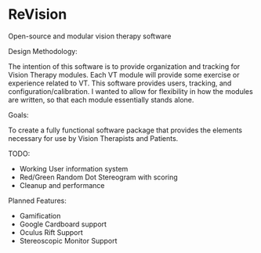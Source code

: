 ReVision
========

Open-source and modular vision therapy software

Design Methodology:

The intention of this software is to provide organization and tracking for Vision Therapy modules. Each VT module will provide some exercise or experience related to VT. This software provides users, tracking, and configuration/calibration. I wanted to allow for flexibility in how the modules are written, so that each module essentially stands alone.

Goals:

To create a fully functional software package that provides the elements necessary for use by Vision Therapists and Patients.

TODO:

* Working User information system
* Red/Green Random Dot Stereogram with scoring
* Cleanup and performance

Planned Features:

* Gamification
* Google Cardboard support
* Oculus Rift Support
* Stereoscopic Monitor Support
